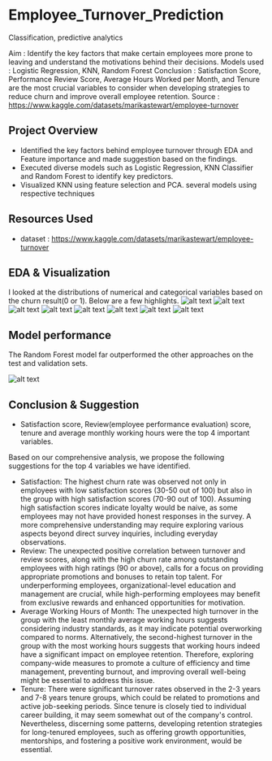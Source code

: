 # Employee_Turnover_Prediction
Classification, predictive analytics

Aim : Identify the key factors that make certain employees more prone to leaving and understand the motivations behind their decisions.
Models used : Logistic Regression, KNN, Random Forest
Conclusion : Satisfaction Score, Performance Review Score, Average Hours Worked per Month, and Tenure are the most crucial variables to consider when developing strategies to reduce churn and improve overall employee retention.
Source : https://www.kaggle.com/datasets/marikastewart/employee-turnover

## Project Overview
* Identified the key factors behind employee turnover through EDA and Feature importance and made suggestion based on the findings.
* Executed diverse models such as Logistic Regression, KNN Classifier and Random Forest to identify key predictors.
* Visualized KNN using feature selection and PCA. several models using respective techniques

## Resources Used
* dataset : https://www.kaggle.com/datasets/marikastewart/employee-turnover

## EDA & Visualization
I looked at the distributions of numerical and categorical variables based on the churn result(0 or 1). Below are a few highlights.
![alt text](https://github.com/Hayoung-Zoe-Kim/Employee_Turnover_Prediction/blob/main/1.png)
![alt text](https://github.com/Hayoung-Zoe-Kim/Employee_Turnover_Prediction/blob/main/2.png)
![alt text](https://github.com/Hayoung-Zoe-Kim/Employee_Turnover_Prediction/blob/main/3.png)
![alt text](https://github.com/Hayoung-Zoe-Kim/Employee_Turnover_Prediction/blob/main/4.png)
![alt text](https://github.com/Hayoung-Zoe-Kim/Employee_Turnover_Prediction/blob/main/5.png)
![alt text](https://github.com/Hayoung-Zoe-Kim/Employee_Turnover_Prediction/blob/main/6.png)
![alt text](https://github.com/Hayoung-Zoe-Kim/Employee_Turnover_Prediction/blob/main/7.png)
![alt text](https://github.com/Hayoung-Zoe-Kim/Employee_Turnover_Prediction/blob/main/8.png)

## Model performance
The Random Forest model far outperformed the other approaches on the test and validation sets. 

![alt text](https://github.com/Hayoung-Zoe-Kim/Employee_Turnover_Prediction/blob/main/9.png)


## Conclusion & Suggestion
* Satisfaction score, Review(employee performance evaluation) score, tenure and average monthly working hours were the top 4 important variables.

Based on our comprehensive analysis, we propose the following suggestions for the top 4 variables we have identified.
- Satisfaction: The highest churn rate was observed not only in employees with low satisfaction scores (30-50 out of 100) but also in the group with high satisfaction scores (70-90 out of 100).
Assuming high satisfaction scores indicate loyalty would be naive, as some employees may not have provided honest responses in the survey. A more comprehensive understanding may require exploring various aspects beyond direct survey inquiries, including everyday observations.
- Review: The unexpected positive correlation between turnover and review scores, along with the high churn rate among outstanding employees with high ratings (90 or above), calls for a focus on providing appropriate promotions and bonuses to retain top talent.
For underperforming employees, organizational-level education and management are crucial, while high-performing employees may benefit from exclusive rewards and enhanced opportunities for motivation.
- Average Working Hours of Month: The unexpected high turnover in the group with the least monthly average working hours suggests considering industry standards, as it may indicate potential overworking compared to norms.
Alternatively, the second-highest turnover in the group with the most working hours suggests that working hours indeed have a significant impact on employee retention.
Therefore, exploring company-wide measures to promote a culture of efficiency and time management, preventing burnout, and improving overall well-being might be essential to address this issue.
- Tenure: There were significant turnover rates observed in the 2-3 years and 7-8 years tenure groups, which could be related to promotions and active job-seeking periods. Since tenure is closely tied to individual career building, it may seem somewhat out of the company's control. Nevertheless, discerning some patterns, developing retention strategies for long-tenured employees, such as offering growth opportunities, mentorships, and fostering a positive work environment, would be essential.




